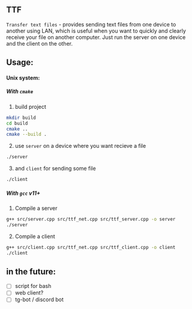 ## TTF
`Transfer text files` - provides sending text files from one device to another using LAN, which is useful when you want to quickly and clearly receive your file on another computer. Just run the server on one device and the client on the other.

## Usage:
#### Unix system:
##### With `cmake`
1. build project 
```sh
mkdir build 
cd build 
cmake ..
cmake --build .
```
2. use `server` on a device where you want recieve a file
```sh
./server
```
3. and `client` for sending some file
```sh
./client
```

##### With `gcc` v11+ 
1. Compile a server 
```sh
g++ src/server.cpp src/ttf_net.cpp src/ttf_server.cpp -o server 
./server
```
2. Compile a client 
```sh 
g++ src/client.cpp src/ttf_net.cpp src/ttf_client.cpp -o client
./client
```

## in the future:
- [ ] script for bash 
- [ ] web client?
- [ ] tg-bot / discord bot
